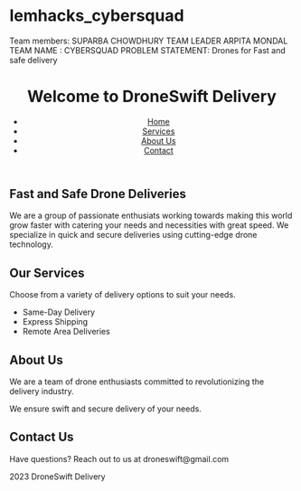 # Iemhacks_cybersquad
Team members:
SUPARBA CHOWDHURY TEAM LEADER
ARPITA MONDAL 
TEAM NAME : CYBERSQUAD
PROBLEM STATEMENT:
Drones for Fast and safe delivery

<!DOCTYPE html>
<html>
<body>
    <header>
        <h1>Welcome to DroneSwift Delivery</h1>
        <nav>
            <ul>
                <li><a href="#home">Home</a></li>
                <li><a href="#services">Services</a></li>
                <li><a href="#about">About Us</a></li>
                <li><a href="#contact">Contact</a></li>
            </ul>
        </nav>
    </header>
     <section id="home">
        <h2>Fast and Safe Drone Deliveries</h2>
        <p>We are a group of passionate enthusiats working towards making this world grow faster with catering your needs and necessities with great speed.
            We specialize in quick and secure deliveries using cutting-edge drone technology.</p>
    </section>
     <section id="services">
        <h2>Our Services</h2>
        <p>Choose from a variety of delivery options to suit your needs.</p>
        <ul>
            <li>Same-Day Delivery</li>
            <li>Express Shipping</li>
            <li>Remote Area Deliveries</li>
        </ul>
    </section>
    <section id="about">
        <h2>About Us</h2>
        <p>We are a team of drone enthusiasts committed to revolutionizing the delivery industry.</p>
        <p>We ensure swift and secure delivery of your needs.</p>
    </section>
    <section id="contact">
        <h2>Contact Us</h2>
        <p>Have questions? Reach out to us at droneswift@gmail.com </p>
    </section>
    <footer>
        <p>2023 DroneSwift Delivery</p>
    </footer>
</body>
</html>


